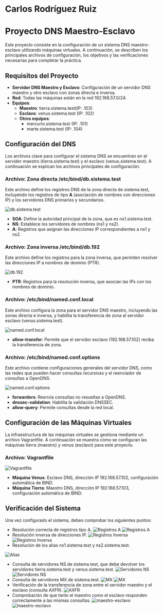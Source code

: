 
# Carlos Rodríguez Ruiz

# Proyecto DNS Maestro-Esclavo

Este proyecto consiste en la configuración de un sistema DNS maestro-esclavo utilizando máquinas virtuales. A continuación, se describen los principales archivos de configuración, los objetivos y las verificaciones necesarias para completar la práctica.

## Requisitos del Proyecto

- **Servidor DNS Maestro y Esclavo**: Configuración de un servidor DNS maestro y otro esclavo con zonas directa e inversa.
- **Red**: Todas las máquinas están en la red 192.168.57.0/24.
- **Equipos**:
  - **Maestro**: tierra.sistema.test(IP: .103)
  - **Esclavo**: venus.sistema.test (IP: .102)
  - **Otros equipos**:
    - mercurio.sistema.test (IP: .101)
    - marte.sistema.test (IP: .104)

## Configuración del DNS

Los archivos clave para configurar el sistema DNS se encuentran en el servidor maestro (tierra.sistema.test) y el esclavo (venus.sistema.test). A continuación se explican los archivos principales de configuración:

### Archivo: Zona directa /etc/bind/db.sistema.test

Este archivo define los registros DNS de la zona directa de sistema.test, incluyendo los registros de tipo **A** (asociación de nombres con direcciones IP) y los servidores DNS primarios y secundarios.

![db.sistema.test](./db.sistema.png)

- **SOA**: Define la autoridad principal de la zona, que es ns1.sistema.test.
- **NS**: Establece los servidores de nombres (ns1 y ns2).
- **A**: Registros que asignan las direcciones IP correspondientes a ns1 y ns2.

### Archivo: Zona inversa /etc/bind/db.192

Este archivo define los registros para la zona inversa, que permiten resolver las direcciones IP a nombres de dominio (PTR).

![db.192](./db.192imagen.png)

- **PTR**: Registros para la resolución inversa, que asocian las IPs con los nombres de dominio.

### Archivo: /etc/bind/named.conf.local

Este archivo configura la zona para el servidor DNS maestro, incluyendo las zonas directa e inversa, y habilita la transferencia de zona al servidor esclavo (venus.sistema.test).


![named.conf.local](./named.conf.localimagen.png)


- **allow-transfer**: Permite que el servidor esclavo (192.168.57.102) reciba la transferencia de zona.

### Archivo: /etc/bind/named.conf.options

Este archivo contiene configuraciones generales del servidor DNS, como las redes que pueden hacer consultas recursivas y el reenviador de consultas a OpenDNS.

![named.conf.options](./named.options.png)


- **forwarders**: Reenvía consultas no resueltas a OpenDNS.
- **dnssec-validation**: Habilita la validación DNSSEC.
- **allow-query**: Permite consultas desde la red local.

## Configuración de las Máquinas Virtuales

La infraestructura de las máquinas virtuales se gestiona mediante un archivo Vagrantfile. A continuación se muestra cómo se configuran las máquinas tierra (maestro) y venus (esclavo) para este proyecto.

### Archivo: Vagrantfile


![Vagrantfile](./vagrantfileimagen.png)


- **Máquina Venus**: Esclavo DNS, dirección IP 192.168.57.102, configuración automática de BIND.
- **Máquina Tierra**: Maestro DNS, dirección IP 192.168.57.103, configuración automática de BIND.

## Verificación del Sistema

Una vez configurado el sistema, debes comprobar los siguientes puntos:

- Resolución correcta de registros tipo A.
![Registros A](./tipoA.png)
![Registros A](./tipoA2.png.png)
- Resolución inversa de direcciones IP.
![Registros Inversa](inversa1.png)
![Registros Inversa](inversa2.png)
- Resolución de los alias ns1.sistema.test y ns2.sistema.test.

![Alias](./ns1,ns2.png)
- Consulta de servidores NS de sistema.test, que debe devolver los servidores tierra.sistema.test y venus.sistema.test.
![Servidores NS](./NS1.png)
![Servidores NS](./NS2.png)
- Consulta de servidores MX de sistema.test.
![MX](./MX1.png)
![MX](./MX2.png)
- Verificación de la transferencia de zona entre el servidor maestro y el esclavo (consulta AXFR).
![AXFR](./axfr.png)
- Comprobación de que tanto el maestro como el esclavo responden correctamente a las mismas consultas.
![maestro-esclavo](./mestro-esclavo1.png)
![maestro-esclavo](./maestro-esclavo2.png)


